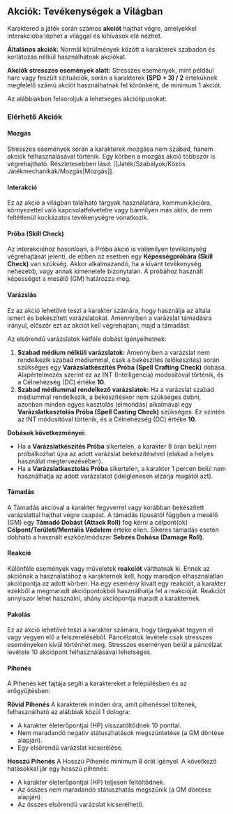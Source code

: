 ## Akciók: Tevékenységek a Világban

Karaktered a játék során számos **akciót** hajthat végre, amelyekkel interakcióba léphet a világgal és kihívások elé nézhet.

**Általános akciók:** Normál körülmények között a karakterek szabadon és korlátozás nélkül használhatnak akciókat.

**Akciók stresszes események alatt:** Stresszes események, mint például harc vagy feszült szituációk, során a karakterek **(SPD + 3) / 2** értéküknek megfelelő számú akciót használhatnak fel körönként, de minimum 1 akciót.

Az alábbiakban felsoroljuk a lehetséges akciótípusokat:

### Elérhető Akciók

#### Mozgás

Stresszes események során a karakterek mozgása nem szabad, hanem akciók felhasználásával történik. Egy körben a mozgás akció többször is végrehajtható. Részletesebben lásd: [[Játék/Szabályok/Közös Játékmechanikák/Mozgás|Mozgás]].

#### Interakció

Ez az akció a világban található tárgyak használatára, kommunikációra, környezettel való kapcsolatfelvételre vagy bármilyen más aktív, de nem feltétlenül kockázatos tevékenységre vonatkozik.

#### Próba (Skill Check)

Az interakcióhoz hasonlóan, a Próba akció is valamilyen tevékenység végrehajtását jelenti, de ebben az esetben egy **Képességpróbára (Skill Check)** van szükség. Akkor alkalmazandó, ha a kívánt tevékenység nehezebb, vagy annak kimenetele bizonytalan. A próbához használt képességet a mesélő (GM) határozza meg.

#### Varázslás

Ez az akció lehetővé teszi a karakter számára, hogy használja az általa ismert és bekészített varázslatokat. Amennyiben a varázslat támadásra irányul, először ezt az akciót kell végrehajtani, majd a támadást.

Az elsőrendű varázslatok kétféle dobást igényelhetnek:

1. **Szabad médium nélküli varázslatok:** Amennyiben a varázslat nem rendelkezik szabad médiummal, csak a bekészítés (előkészítés) során szükséges egy **Varázslatkészítés Próba (Spell Crafting Check)** dobása. Alapértelmezés szerint ez az INT (Intelligencia) módosítóval történik, és a Célnehézség (DC) értéke **10**.
2. **Szabad médiummal rendelkező varázslatok:** Ha a varázslat szabad médiummal rendelkezik, a bekészítéskor nem szükséges dobni, azonban minden egyes kasztolás (elmondás) alkalmával egy **Varázslatkasztolás Próba (Spell Casting Check)** szükséges. Ez szintén az INT módosítóval történik, és a Célnehézség (DC) értéke **10**.

**Dobások következményei:**

- Ha a **Varázslatkészítés Próba** sikertelen, a karakter 8 órán belül nem próbálkozhat újra az adott varázslat bekészítésével (elakad a helyes használat megtervezésében).
- Ha a **Varázslatkasztolás Próba** sikertelen, a karakter 1 percen belül nem használhatja az adott varázslatot (ideiglenesen elzárja magától azt).

#### Támadás

A Támadás akcióval a karakter fegyverrel vagy korábban bekészített varázslattal hajthat végre csapást. A támadás típusától függően a mesélő (GM) egy **Támadó Dobást (Attack Roll)** fog kérni a célpont(ok) **Célpont/Területi/Mentális Védelem** értéke ellen. Sikeres támadás esetén dobható a használt eszköz/módszer **Sebzés Dobása (Damage Roll)**.

#### Reakció

Különféle események vagy műveletek **reakciót** válthatnak ki. Ennek az akciónak a használatához a karakternek kell, hogy maradjon elhasználatlan akciópontja az adott körben. Ha egy esemény kivált egy reakciót, a karakter ezekből a megmaradt akciópontokból használhatja fel a reakcióját. Reakciót annyiszor lehet használni, ahány akciópontja maradt a karakternek.

#### Pakolás

Ez az akció lehetővé teszi a karakter számára, hogy tárgyakat tegyen el vagy vegyen elő a felszereléséből. Páncélzatok levétele csak stresszes eseményeken kívül történhet meg. Stresszes eseményen belül a páncélzat levétele 10 akciópont felhasználásával lehetséges.

#### Pihenés

A Pihenés két fajtája segíti a karaktereket a felépülésben és az erőgyűjtésben:

**Rövid Pihenés** A karakterek minden óra, amit pihenéssel töltenek, felhasználható az alábbiak közül 1 dologra:

- A karakter életerőpontjai (HP) visszatöltődnek 10 ponttal.
- Nem maradandó negatív státuszhatások megszüntetése (a GM döntése alapján).
- Egy elsőrendű varázslat kicserélése.

**Hosszú Pihenés** A Hosszú Pihenés minimum 8 órát igényel. A következő hatásokkal jár egy hosszú pihenés:

- A karakter életerőpontjai (HP) teljesen feltöltődnek.
- Az összes nem maradandó státuszhatás megszűnik (a GM döntése alapján).
- Az összes elsőrendű varázslat kicserélhető.